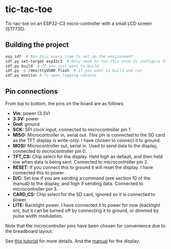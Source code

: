 # tic-tac-toe

Tic-tac-toe on an ESP32-C3 micro-controller with a small LCD screen (ST7735).


## Building the project

```bash
esp_idf  # Run this every time to set up the environment
idf.py set-target esp32c3  # Only need to run this once to configure the target
idf.py build  # If you just want to build
idf.py -p /dev/ttyUSB0 flash  # If you want to build and run
idf.py monitor # To open logging console
```

## Pin connections

From top to bottom, the pins on the board are as follows:

- **Vin:** power (3.3V)
- **3.3V:** power
- **Gnd:** ground
- **SCK:** SPI clock input, connected to microcontroller pin 1
- **MISO:** Microcontroller in, serial out. This pin is connected to the SD card as the TFT display is write-only. I have chosen to connect it to ground.
- **MOSI:** Microcontroller out, serial in. Used to send data to the display, connected to microcontroller pin 0.
- **TFT_CS:** Chip select for the display. Held high as default, and then held low when data is being sent. Connected to microcontroller pin 2.
- **RESET:** If you connect this to ground it will reset the display. I have connected this to power.
- **D/C:** Set low if you are sending a command (see section 10 of the manual) to the display, and high if sending data. Connected to microcontroller pin 3.
- **CARD_CS:** Chip select for the SD card, ignored so it is connected to power.
- **LITE:** Backlight power. I have connected it to power for now (backlight on), but it can be turned off by connecting it to ground, or dimmed by pulse width modulation.

Note that the microcontroller pins have been chosen for convenience due to the breadboard layout.

See [this tutorial](https://learn.adafruit.com/1-8-tft-display?view=all) for more details. And the [manual](ST7735.pdf) for the display.
